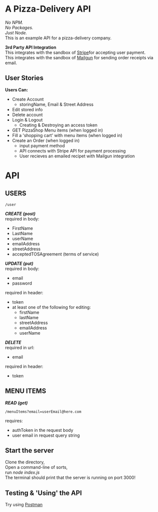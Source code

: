 # A Pizza-Delivery API

*No NPM.*  
*No Packages.*  
*Just Node.*  
This is an example API for a pizza-delivery company.  
  
**3rd Party API Integration**  
This integrates with the sandbox of [Stripe](https://stripe.com/)for accepting user payment.  
This integrates with the sandbox of [Mailgun](https://www.mailgun.com) for sending order receipts via email.  
  
## User Stories  
**Users Can:**  
- Create Account  
	- storingName, Email & Street Address  
- Edit stored info  
- Delete account  
- Login & Logout  
	- Creating & Destroying an access token  
- GET PizzaShop Menu items (when logged in)  
- Fill a 'shopping cart' with menu items (when logged in)  
- Create an Order (when logged in)  
	- input payment method  
	- API connects with Stripe API for payment processing  
	- User recieves an emailed recipet with Mailgun integration  
  
  
# API
## USERS  

	/user  

***CREATE (post)***   
required in body:  
- FirstName  
- LastName  
- userName  
- emailAddress  
- streetAddress  
- acceptedTOSAgreement (terms of service)

***UPDATE (put)***  
required in body:  
- email
- password  

required in header:  
- token  
- at least one of the following for editing:  
	- firstName  
	- lastName  
	- streetAddress  
	- emailAddress  
	- userName  

***DELETE***   
required in url:  
   - email  

required in header:  
   - token  

## MENU ITEMS  
***READ (get)***  

	/menuItems?email=userEmail@here.com  

requires:  
- authToken in the request body  
- user email in request query string  

## Start the server
Clone the directory,  
Open a command-line of sorts,  
run _node index.js_  
The terminal should print that the server is running on port 3000!

## Testing & 'Using' the API
Try using [Postman](https://www.getpostman.com/)  
